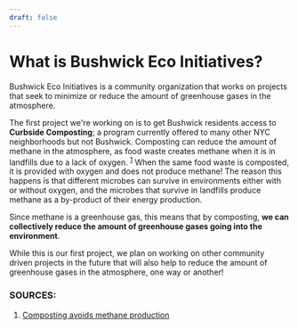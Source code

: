 ```yaml
---
draft: false
---
```

# What is Bushwick Eco Initiatives?
Bushwick Eco Initiatives is a community organization that works on projects that seek to minimize or reduce the amount of greenhouse gases in the atmosphere.  

The first project we're working on is to get Bushwick residents access to **Curbside Composting**; a program currently offered to many other NYC neighborhoods but not Bushwick. Composting can reduce the amount of methane in the atmosphere, as food waste creates methane when it is in landfills due to a lack of oxygen. <sup>[1](https://www.agric.wa.gov.au/climate-change/composting-avoid-methane-production#:~:text=Decomposing%20organic%20material%20in%20anaerobic,releases%20methane%20into%20the%20atmosphere.&text=However%2C%20the%20aerobic%20process%20of,in%20the%20presence%20of%20oxygen)</sup> When the same food waste is composted, it is provided with oxygen and does not produce methane! The reason this happens is that different microbes can survive in environments either with or without oxygen, and the microbes that survive in landfills produce methane as a by-product of their energy production.

Since methane is a greenhouse gas, this means that by composting, **we can collectively reduce the amount of greenhouse gases going into the environment**.

While this is our first project, we plan on working on other community driven projects
in the future that will also help to reduce the amount of greenhouse gases in the
atmosphere, one way or another!

### SOURCES:
1. [Composting avoids methane production](https://www.agric.wa.gov.au/climate-change/composting-avoid-methane-production#:~:text=Decomposing%20organic%20material%20in%20anaerobic,releases%20methane%20into%20the%20atmosphere.&text=However%2C%20the%20aerobic%20process%20of,in%20the%20presence%20of%20oxygen)
